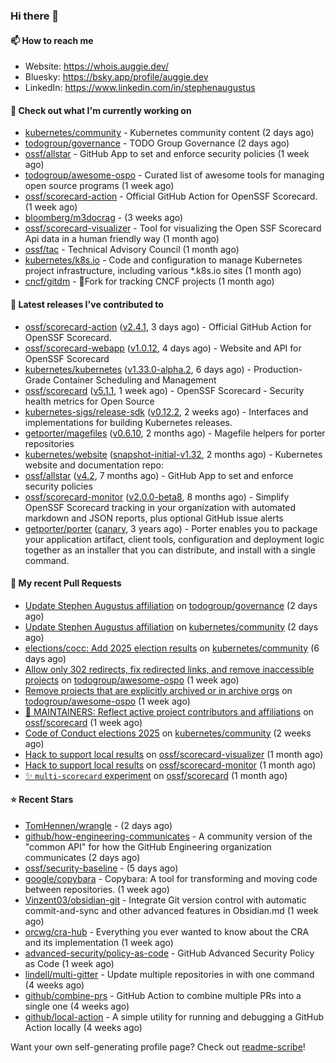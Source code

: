 ### Hi there 👋

#### 📫 How to reach me

- Website: https://whois.auggie.dev/
- Bluesky: https://bsky.app/profile/auggie.dev
- LinkedIn: https://www.linkedin.com/in/stephenaugustus

#### 👷 Check out what I'm currently working on

- [kubernetes/community](https://github.com/kubernetes/community) - Kubernetes community content (2 days ago)
- [todogroup/governance](https://github.com/todogroup/governance) - TODO Group Governance (2 days ago)
- [ossf/allstar](https://github.com/ossf/allstar) - GitHub App to set and enforce security policies (1 week ago)
- [todogroup/awesome-ospo](https://github.com/todogroup/awesome-ospo) - Curated list of awesome tools for managing open source programs (1 week ago)
- [ossf/scorecard-action](https://github.com/ossf/scorecard-action) - Official GitHub Action for OpenSSF Scorecard. (1 week ago)
- [bloomberg/m3docrag](https://github.com/bloomberg/m3docrag) -  (3 weeks ago)
- [ossf/scorecard-visualizer](https://github.com/ossf/scorecard-visualizer) - Tool for visualizing the Open SSF Scorecard Api data in a human friendly way (1 month ago)
- [ossf/tac](https://github.com/ossf/tac) - Technical Advisory Council (1 month ago)
- [kubernetes/k8s.io](https://github.com/kubernetes/k8s.io) - Code and configuration to manage Kubernetes project infrastructure, including various *.k8s.io sites (1 month ago)
- [cncf/gitdm](https://github.com/cncf/gitdm) - 📜Fork for tracking CNCF projects (1 month ago)

#### 🔭 Latest releases I've contributed to

- [ossf/scorecard-action](https://github.com/ossf/scorecard-action) ([v2.4.1](https://github.com/ossf/scorecard-action/releases/tag/v2.4.1), 3 days ago) - Official GitHub Action for OpenSSF Scorecard.
- [ossf/scorecard-webapp](https://github.com/ossf/scorecard-webapp) ([v1.0.12](https://github.com/ossf/scorecard-webapp/releases/tag/v1.0.12), 4 days ago) - Website and API for OpenSSF Scorecard
- [kubernetes/kubernetes](https://github.com/kubernetes/kubernetes) ([v1.33.0-alpha.2](https://github.com/kubernetes/kubernetes/releases/tag/v1.33.0-alpha.2), 6 days ago) - Production-Grade Container Scheduling and Management
- [ossf/scorecard](https://github.com/ossf/scorecard) ([v5.1.1](https://github.com/ossf/scorecard/releases/tag/v5.1.1), 1 week ago) - OpenSSF Scorecard - Security health metrics for Open Source
- [kubernetes-sigs/release-sdk](https://github.com/kubernetes-sigs/release-sdk) ([v0.12.2](https://github.com/kubernetes-sigs/release-sdk/releases/tag/v0.12.2), 2 weeks ago) - Interfaces and implementations for building Kubernetes releases.
- [getporter/magefiles](https://github.com/getporter/magefiles) ([v0.6.10](https://github.com/getporter/magefiles/releases/tag/v0.6.10), 2 months ago) - Magefile helpers for porter repositories
- [kubernetes/website](https://github.com/kubernetes/website) ([snapshot-initial-v1.32](https://github.com/kubernetes/website/releases/tag/snapshot-initial-v1.32), 2 months ago) - Kubernetes website and documentation repo: 
- [ossf/allstar](https://github.com/ossf/allstar) ([v4.2](https://github.com/ossf/allstar/releases/tag/v4.2), 7 months ago) - GitHub App to set and enforce security policies
- [ossf/scorecard-monitor](https://github.com/ossf/scorecard-monitor) ([v2.0.0-beta8](https://github.com/ossf/scorecard-monitor/releases/tag/v2.0.0-beta8), 8 months ago) - Simplify OpenSSF Scorecard tracking in your organization with automated markdown and JSON reports, plus optional GitHub issue alerts
- [getporter/porter](https://github.com/getporter/porter) ([canary](https://github.com/getporter/porter/releases/tag/canary), 3 years ago) - Porter enables you to package your application artifact, client tools, configuration and deployment logic together as an installer that you can distribute, and install with a single command.

#### 🔨 My recent Pull Requests

- [Update Stephen Augustus affiliation](https://github.com/todogroup/governance/pull/375) on [todogroup/governance](https://github.com/todogroup/governance) (2 days ago)
- [Update Stephen Augustus affiliation](https://github.com/kubernetes/community/pull/8351) on [kubernetes/community](https://github.com/kubernetes/community) (2 days ago)
- [elections/cocc: Add 2025 election results](https://github.com/kubernetes/community/pull/8342) on [kubernetes/community](https://github.com/kubernetes/community) (6 days ago)
- [Allow only 302 redirects, fix redirected links, and remove inaccessible projects](https://github.com/todogroup/awesome-ospo/pull/69) on [todogroup/awesome-ospo](https://github.com/todogroup/awesome-ospo) (1 week ago)
- [Remove projects that are explicitly archived or in archive orgs](https://github.com/todogroup/awesome-ospo/pull/68) on [todogroup/awesome-ospo](https://github.com/todogroup/awesome-ospo) (1 week ago)
- [📖 MAINTAINERS: Reflect active project contributors and affiliations](https://github.com/ossf/scorecard/pull/4521) on [ossf/scorecard](https://github.com/ossf/scorecard) (1 week ago)
- [Code of Conduct elections 2025](https://github.com/kubernetes/community/pull/8314) on [kubernetes/community](https://github.com/kubernetes/community) (2 weeks ago)
- [Hack to support local results](https://github.com/ossf/scorecard-visualizer/pull/453) on [ossf/scorecard-visualizer](https://github.com/ossf/scorecard-visualizer) (1 month ago)
- [Hack to support local results](https://github.com/ossf/scorecard-monitor/pull/90) on [ossf/scorecard-monitor](https://github.com/ossf/scorecard-monitor) (1 month ago)
- [✨ `multi-scorecard` experiment](https://github.com/ossf/scorecard/pull/4502) on [ossf/scorecard](https://github.com/ossf/scorecard) (1 month ago)

#### ⭐ Recent Stars

- [TomHennen/wrangle](https://github.com/TomHennen/wrangle) -  (2 days ago)
- [github/how-engineering-communicates](https://github.com/github/how-engineering-communicates) - A community version of the &#34;common API&#34; for how the GitHub Engineering organization communicates (2 days ago)
- [ossf/security-baseline](https://github.com/ossf/security-baseline) -  (5 days ago)
- [google/copybara](https://github.com/google/copybara) - Copybara: A tool for transforming and moving code between repositories. (1 week ago)
- [Vinzent03/obsidian-git](https://github.com/Vinzent03/obsidian-git) - Integrate Git version control with automatic commit-and-sync and other advanced features in Obsidian.md (1 week ago)
- [orcwg/cra-hub](https://github.com/orcwg/cra-hub) - Everything you ever wanted to know about the CRA and its implementation (1 week ago)
- [advanced-security/policy-as-code](https://github.com/advanced-security/policy-as-code) - GitHub Advanced Security Policy as Code (1 week ago)
- [lindell/multi-gitter](https://github.com/lindell/multi-gitter) - Update multiple repositories in with one command (4 weeks ago)
- [github/combine-prs](https://github.com/github/combine-prs) - GitHub Action to combine multiple PRs into a single one (4 weeks ago)
- [github/local-action](https://github.com/github/local-action) - A simple utility for running and debugging a GitHub Action locally (4 weeks ago)



Want your own self-generating profile page? Check out [readme-scribe](https://github.com/muesli/readme-scribe)!
